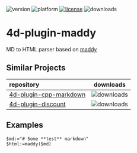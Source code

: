![version](https://img.shields.io/badge/version-20%2B-E23089)
![platform](https://img.shields.io/static/v1?label=platform&message=mac-intel%20|%20mac-arm%20|%20win-64&color=blue)
[![license](https://img.shields.io/github/license/miyako/4d-plugin-maddy)](LICENSE)
![downloads](https://img.shields.io/github/downloads/miyako/4d-plugin-maddy/total)

# 4d-plugin-maddy
MD to HTML parser based on [maddy](https://github.com/progsource/maddy)

## Similar Projects

|repository|downloads|
|:-|:-:|
|[4d-plugin-cpp-markdown](https://github.com/miyako/4d-plugin-cpp-markdown) |![downloads](https://img.shields.io/github/downloads/miyako/4d-plugin-cpp-markdown/total)|
|[4d-plugin-discount](https://github.com/miyako/4d-plugin-discount) |![downloads](https://img.shields.io/github/downloads/miyako/4d-plugin-discount/total)|

## Examples

```4d
$md:="# Some **test** markdown"
$html:=maddy($md)
```
